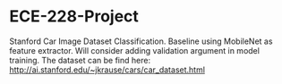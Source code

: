 # ECE-228-Project
Stanford Car Image Dataset Classification.
Baseline using MobileNet as feature extractor.
Will consider adding validation argument in model training.
The dataset can be find here: http://ai.stanford.edu/~jkrause/cars/car_dataset.html
